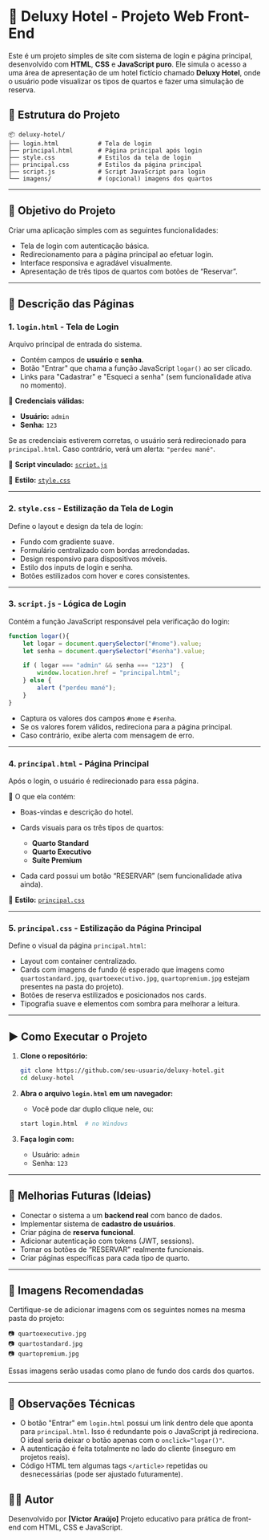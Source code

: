 
# 🏨 Deluxy Hotel - Projeto Web Front-End

Este é um projeto simples de site com sistema de login e página principal, desenvolvido com **HTML**, **CSS** e **JavaScript puro**. Ele simula o acesso a uma área de apresentação de um hotel fictício chamado **Deluxy Hotel**, onde o usuário pode visualizar os tipos de quartos e fazer uma simulação de reserva.

## 📁 Estrutura do Projeto

```
📦 deluxy-hotel/
├── login.html           # Tela de login
├── principal.html       # Página principal após login
├── style.css            # Estilos da tela de login
├── principal.css        # Estilos da página principal
├── script.js            # Script JavaScript para login
└── imagens/             # (opcional) imagens dos quartos
```

---

## 🧠 Objetivo do Projeto

Criar uma aplicação simples com as seguintes funcionalidades:

* Tela de login com autenticação básica.
* Redirecionamento para a página principal ao efetuar login.
* Interface responsiva e agradável visualmente.
* Apresentação de três tipos de quartos com botões de “Reservar”.

---

## 📄 Descrição das Páginas

### 1. `login.html` - Tela de Login

Arquivo principal de entrada do sistema.

* Contém campos de **usuário** e **senha**.
* Botão "Entrar" que chama a função JavaScript `logar()` ao ser clicado.
* Links para "Cadastrar" e "Esqueci a senha" (sem funcionalidade ativa no momento).

🔐 **Credenciais válidas:**

* **Usuário:** `admin`
* **Senha:** `123`

Se as credenciais estiverem corretas, o usuário será redirecionado para `principal.html`. Caso contrário, verá um alerta: `"perdeu mané"`.

🔗 **Script vinculado:** [`script.js`](#3-scriptjs---lógica-de-login)

🎨 **Estilo:** [`style.css`](#2-stylecss---estilização-da-tela-de-login)

---

### 2. `style.css` - Estilização da Tela de Login

Define o layout e design da tela de login:

* Fundo com gradiente suave.
* Formulário centralizado com bordas arredondadas.
* Design responsivo para dispositivos móveis.
* Estilo dos inputs de login e senha.
* Botões estilizados com hover e cores consistentes.

---

### 3. `script.js` - Lógica de Login

Contém a função JavaScript responsável pela verificação do login:

```javascript
function logar(){
    let logar = document.querySelector("#nome").value;
    let senha = document.querySelector("#senha").value;

    if ( logar === "admin" && senha === "123")  {
        window.location.href = "principal.html";
    } else {
        alert ("perdeu mané");
    }
}
```

* Captura os valores dos campos `#nome` e `#senha`.
* Se os valores forem válidos, redireciona para a página principal.
* Caso contrário, exibe alerta com mensagem de erro.

---

### 4. `principal.html` - Página Principal

Após o login, o usuário é redirecionado para essa página.

📌 O que ela contém:

* Boas-vindas e descrição do hotel.
* Cards visuais para os três tipos de quartos:

  * **Quarto Standard**
  * **Quarto Executivo**
  * **Suíte Premium**
* Cada card possui um botão “RESERVAR” (sem funcionalidade ativa ainda).

🎨 **Estilo:** [`principal.css`](#5-principalcss---estilização-da-página-principal)

---

### 5. `principal.css` - Estilização da Página Principal

Define o visual da página `principal.html`:

* Layout com container centralizado.
* Cards com imagens de fundo (é esperado que imagens como `quartostandard.jpg`, `quartoexecutivo.jpg`, `quartopremium.jpg` estejam presentes na pasta do projeto).
* Botões de reserva estilizados e posicionados nos cards.
* Tipografia suave e elementos com sombra para melhorar a leitura.

---

## ▶️ Como Executar o Projeto

1. **Clone o repositório:**

   ```bash
   git clone https://github.com/seu-usuario/deluxy-hotel.git
   cd deluxy-hotel
   ```

2. **Abra o arquivo `login.html` em um navegador:**

   * Você pode dar duplo clique nele, ou:

   ```bash
   start login.html  # no Windows
   ```

3. **Faça login com:**

   * Usuário: `admin`
   * Senha: `123`

---

## 📝 Melhorias Futuras (Ideias)

* Conectar o sistema a um **backend real** com banco de dados.
* Implementar sistema de **cadastro de usuários**.
* Criar página de **reserva funcional**.
* Adicionar autenticação com tokens (JWT, sessions).
* Tornar os botões de “RESERVAR” realmente funcionais.
* Criar páginas específicas para cada tipo de quarto.

---

## 📸 Imagens Recomendadas

Certifique-se de adicionar imagens com os seguintes nomes na mesma pasta do projeto:

```
📷 quartoexecutivo.jpg
📷 quartostandard.jpg
📷 quartopremium.jpg
```

Essas imagens serão usadas como plano de fundo dos cards dos quartos.

---

## 📌 Observações Técnicas

* O botão "Entrar" em `login.html` possui um link dentro dele que aponta para `principal.html`. Isso é redundante pois o JavaScript já redireciona. O ideal seria deixar o botão apenas com o `onclick="logar()"`.
* A autenticação é feita totalmente no lado do cliente (inseguro em projetos reais).
* Código HTML tem algumas tags `</article>` repetidas ou desnecessárias (pode ser ajustado futuramente).



## 🧑‍💻 Autor

Desenvolvido por **\[Victor Araújo]**
Projeto educativo para prática de front-end com HTML, CSS e JavaScript.




